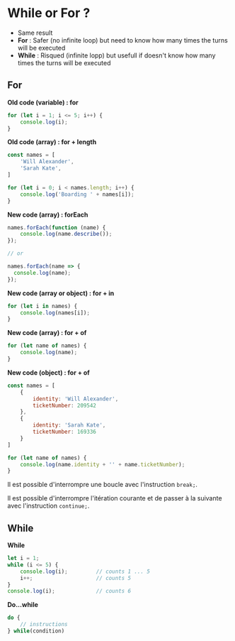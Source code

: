 # While or For ?

* Same result
* **For** : Safer (no infinite loop) but need to know how many times the turns will be executed
* **While** : Risqued (infinite lopp) but usefull if doesn't know how many times the turns will be executed

## For

**Old code (variable) : for**
```javascript
for (let i = 1; i <= 5; i++) {
    console.log(i);
}
```

**Old code (array) : for + length**

```javascript
const names = [
    'Will Alexander',
    'Sarah Kate',
]

for (let i = 0; i < names.length; i++) {
    console.log('Boarding ' + names[i]);
}
```
**New code (array) : forEach**
```javascript
names.forEach(function (name) {
    console.log(name.describe());
});

// or

names.forEach(name => {
  console.log(name);
});
```
**New code (array or object) : for + in**
```javascript
for (let i in names) {
    console.log(names[i]);
}
```
**New code (array) : for + of**
```javascript 
for (let name of names) {
    console.log(name);
}
```

**New code (object) : for + of**
```javascript
const names = [
    {
        identity: 'Will Alexander',
        ticketNumber: 209542
    },
    {
        identity: 'Sarah Kate',
        ticketNumber: 169336
    }
]

for (let name of names) {
    console.log(name.identity + '' + name.ticketNumber);
}
```

Il est possible d'interrompre une boucle avec l'instruction ``` break; ```.

Il est possible d'interrompre l'itération courante et de passer à la suivante avec l'instruction ``` continue; ```.


## While
**While**
```javascript
let i = 1;
while (i <= 5) {
    console.log(i);         // counts 1 ... 5
    i++;                    // counts 5
}
console.log(i);             // counts 6
```

**Do...while**
```javascript
do {
    // instructions
} while(condition)
```
